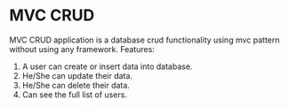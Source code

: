 # MVC CRUD 
MVC CRUD application is a database crud functionality using mvc pattern without using any framework. 
Features:
1. A user can create or insert data into database.
2. He/She can update their data.
3. He/She can delete their data.
4. Can see the full list of users.
